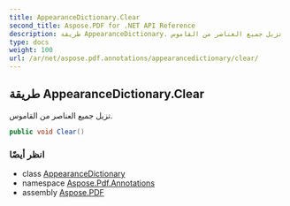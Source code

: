 ```yaml
---
title: AppearanceDictionary.Clear
second_title: Aspose.PDF for .NET API Reference
description: طريقة AppearanceDictionary. تزيل جميع العناصر من القاموس
type: docs
weight: 100
url: /ar/net/aspose.pdf.annotations/appearancedictionary/clear/
---
```

## طريقة AppearanceDictionary.Clear

تزيل جميع العناصر من القاموس.

```csharp
public void Clear()
```

### انظر أيضًا

* class [AppearanceDictionary](../)
* namespace [Aspose.Pdf.Annotations](../../../aspose.pdf.annotations/)
* assembly [Aspose.PDF](../../../)